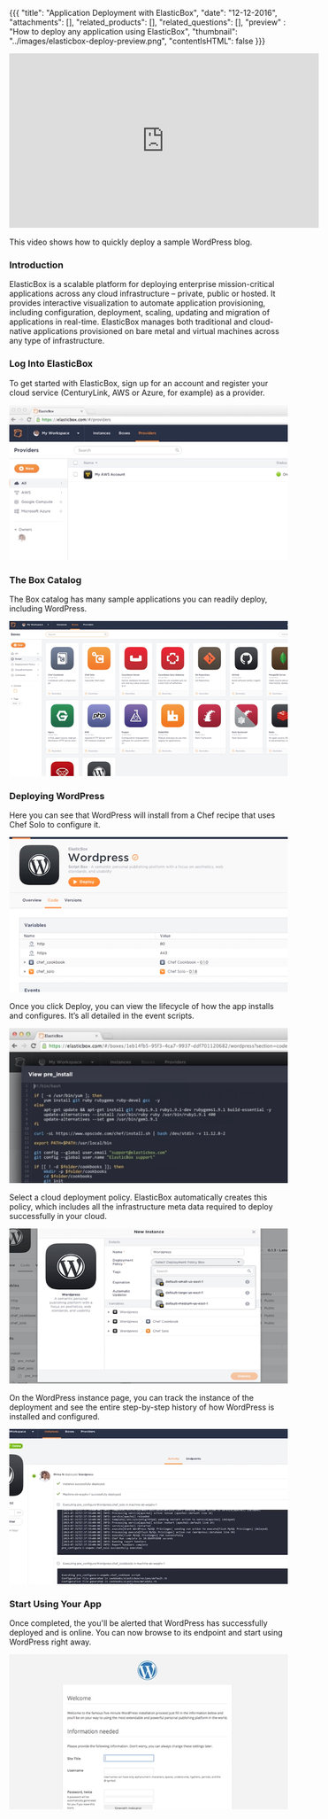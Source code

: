 {{{
  "title": "Application Deployment with ElasticBox",
  "date": "12-12-2016",
  "attachments": [],
  "related_products": [],
  "related_questions": [],
  "preview" : "How to deploy any application using ElasticBox",
  "thumbnail": "../images/elasticbox-deploy-preview.png",
  "contentIsHTML": false
}}}

<iframe width="560" height="315" src="https://player.vimeo.com/video/135104898" frameborder="0" allowfullscreen></iframe>

This video shows how to quickly deploy a sample WordPress blog.

### Introduction

ElasticBox is a scalable platform for deploying enterprise mission-critical applications across any cloud infrastructure &ndash; private, public or hosted. It provides interactive visualization to automate application provisioning, including configuration, deployment, scaling, updating and migration of applications in real-time. ElasticBox manages both traditional and cloud-native applications provisioned on bare metal and virtual machines across any type of infrastructure.

### Log Into ElasticBox

To get started with ElasticBox, sign up for an account and register your cloud service (CenturyLink, AWS or Azure, for example) as a provider.

![ElasticBox Login](../images/elasticbox-dashboard.png)

### The Box Catalog

The Box catalog has many sample applications you can readily deploy, including WordPress.

![ElasticBox Box Catalog](../images/elasticbox-deploy-preview.png)

### Deploying WordPress

Here you can see that WordPress will install from a Chef recipe that uses Chef Solo to configure it.

![ElasticBox WordPress Installation](../images/elasticbox-wp-install.png)

Once you click Deploy, you can view the lifecycle of how the app installs and configures. It’s all detailed in the event scripts.

![ElasticBox Event Script](../images/elasticbox-event-scripts.png)

Select a cloud deployment policy. ElasticBox automatically creates this policy, which includes all the infrastructure meta data required to deploy successfully in your cloud.

![ElasticBox Deployment Policy](../images/elasticbox-policy.png)

On the WordPress instance page, you can track the instance of the deployment and see the entire step-by-step history of how WordPress is installed and configured.

![ElasticBox Instance Activity](../images/elasticbox-instance-activity.png)

### Start Using Your App

Once completed, the you'll be alerted that WordPress has successfully deployed and is online. You can now browse to its endpoint and start using WordPress right away.

![ElasticBox WordPress Endpoint](../images/elasticbox-wp-endpoint.png)
